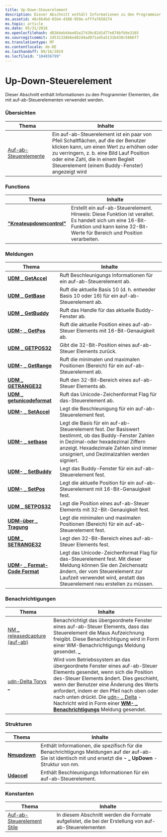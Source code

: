 ```yaml
---
title: Up-Down-Steuerelement
description: Dieser Abschnitt enthält Informationen zu den Programmier Elementen, die mit auf-ab-Steuerelementen verwendet werden.
ms.assetid: 48c6b4bd-65b4-4388-959e-efffa7658274
ms.topic: article
ms.date: 05/31/2018
ms.openlocfilehash: d8364eb44ee01e27439c82d1d77e674bfb9e3165
ms.sourcegitcommit: 2d531328b6ed82d4ad971a45a5131b430c5866f7
ms.translationtype: MT
ms.contentlocale: de-DE
ms.lasthandoff: 09/16/2019
ms.locfileid: "104036799"
---
```

# <a name="up-down-control"></a>Up-Down-Steuerelement

Dieser Abschnitt enthält Informationen zu den Programmier Elementen, die mit auf-ab-Steuerelementen verwendet werden.

### <a name="overviews"></a>Übersichten



| Thema                                    | Inhalte                                                                                                                                                                                                            |
|------------------------------------------|---------------------------------------------------------------------------------------------------------------------------------------------------------------------------------------------------------------------|
| [Auf-ab-Steuerelemente](up-down-controls.md) | Ein auf-ab-Steuerelement ist ein paar von Pfeil Schaltflächen, auf die der Benutzer klicken kann, um einen Wert zu erhöhen oder zu verringern, z. b. eine Bild Lauf Position oder eine Zahl, die in einem Begleit Steuerelement (einem Buddy-Fenster) angezeigt wird<br/> |



 

### <a name="functions"></a>Functions



| Thema                                              | Inhalte                                                                                                                                                |
|----------------------------------------------------|---------------------------------------------------------------------------------------------------------------------------------------------------------|
| [**"Kreateupdowncontrol"**](/windows/desktop/api/Commctrl/nf-commctrl-createupdowncontrol) | Erstellt ein auf-ab-Steuerelement. Hinweis: Diese Funktion ist veraltet. Es handelt sich um eine 16-Bit-Funktion und kann keine 32-Bit-Werte für Bereich und Position verarbeiten.<br/> |



 

### <a name="messages"></a>Meldungen



| Thema                                                 | Inhalte                                                                                                                                                                                                                               |
|-------------------------------------------------------|----------------------------------------------------------------------------------------------------------------------------------------------------------------------------------------------------------------------------------------|
| [**UDM \_ GetAccel**](udm-getaccel.md)                 | Ruft Beschleunigungs Informationen für ein auf-ab-Steuerelement ab. <br/>                                                                                                                                                                 |
| [**UDM \_ GetBase**](udm-getbase.md)                   | Ruft die aktuelle Basis 10 (d. h. entweder Basis 10 oder 16) für ein auf-ab-Steuerelement ab. <br/>                                                                                                                                   |
| [**UDM \_ GetBuddy**](udm-getbuddy.md)                 | Ruft das Handle für das aktuelle Buddy-Fenster ab. <br/>                                                                                                                                                                          |
| [**UDM- \_ GetPos**](udm-getpos.md)                     | Ruft die aktuelle Position eines auf-ab-Steuer Elements mit 16-Bit-Genauigkeit ab. <br/>                                                                                                                                                |
| [**UDM \_ GETPOS32**](udm-getpos32.md)                 | Gibt die 32-Bit-Position eines auf-ab-Steuer Elements zurück.<br/>                                                                                                                                                                          |
| [**UDM- \_ GetRange**](udm-getrange.md)                 | Ruft die minimalen und maximalen Positionen (Bereich) für ein auf-ab-Steuerelement ab. <br/>                                                                                                                                                |
| [**UDM \_ GETRANGE32**](udm-getrange32.md)             | Ruft den 32-Bit-Bereich eines auf-ab-Steuer Elements ab. <br/>                                                                                                                                                                          |
| [**UDM \_ getunicodeformat**](udm-getunicodeformat.md) | Ruft das Unicode-Zeichenformat Flag für das-Steuerelement ab. <br/>                                                                                                                                                               |
| [**UDM- \_ SetAccel**](udm-setaccel.md)                 | Legt die Beschleunigung für ein auf-ab-Steuerelement fest. <br/>                                                                                                                                                                              |
| [**UDM- \_ setbase**](udm-setbase.md)                   | Legt die Basis für ein auf-ab-Steuerelement fest. Der Basiswert bestimmt, ob das Buddy-Fenster Zahlen in Dezimal-oder hexadezimal Ziffern anzeigt. Hexadezimale Zahlen sind immer unsigniert, und Dezimalzahlen werden signiert. <br/> |
| [**UDM- \_ SetBuddy**](udm-setbuddy.md)                 | Legt das Buddy-Fenster für ein auf-ab-Steuerelement fest. <br/>                                                                                                                                                                              |
| [**UDM- \_ SetPos**](udm-setpos.md)                     | Legt die aktuelle Position für ein auf-ab-Steuerelement mit 16-Bit-Genauigkeit fest. <br/>                                                                                                                                                    |
| [**UDM \_ SETPOS32**](udm-setpos32.md)                 | Legt die Position eines auf-ab-Steuer Elements mit 32-Bit-Genauigkeit fest.<br/>                                                                                                                                                              |
| [**UDM-über \_ Tragung**](udm-setrange.md)                 | Legt die minimalen und maximalen Positionen (Bereich) für ein auf-ab-Steuerelement fest.<br/>                                                                                                                                                      |
| [**UDM \_ SETRANGE32**](udm-setrange32.md)             | Legt den 32-Bit-Bereich eines auf-ab-Steuer Elements fest. <br/>                                                                                                                                                                               |
| [**UDM- \_ Format-Code Format**](udm-setunicodeformat.md) | Legt das Unicode-Zeichenformat Flag für das-Steuerelement fest. Mit dieser Meldung können Sie den Zeichensatz ändern, der vom Steuerelement zur Laufzeit verwendet wird, anstatt das Steuerelement neu erstellen zu müssen. <br/>                                   |



 

### <a name="notifications"></a>Benachrichtigungen



| Thema                                                            | Inhalte                                                                                                                                                                                                                                                                                                                                                       |
|------------------------------------------------------------------|----------------------------------------------------------------------------------------------------------------------------------------------------------------------------------------------------------------------------------------------------------------------------------------------------------------------------------------------------------------|
| [NM \_ releasedcapture (auf-ab)](nm-releasedcapture-up-down-.md) | Benachrichtigt das übergeordnete Fenster eines auf-ab-Steuer Elements, dass das Steuerelement die Maus Aufzeichnung freigibt. Diese Benachrichtigung wird in Form einer WM-Benachrichtigungs Meldung gesendet. [**\_**](wm-notify.md) <br/>                                                                                                                                                                       |
| [udn-Delta Torys \_](udn-deltapos.md)                                | Wird vom Betriebssystem an das übergeordnete Fenster eines auf-ab-Steuer Elements gesendet, wenn sich die Position des-Steuer Elements ändert. Dies geschieht, wenn der Benutzer eine Änderung des Werts anfordert, indem er den Pfeil nach oben oder nach unten drückt. Die [udn- \_ Delta](udn-deltapos.md) -Nachricht wird in Form einer [**WM- \_ Benachrichtigungs**](wm-notify.md) Meldung gesendet. <br/> |



 

### <a name="structures"></a>Strukturen



| Thema                        | Inhalte                                                                                                                                          |
|------------------------------|---------------------------------------------------------------------------------------------------------------------------------------------------|
| [**Nmupdown**](/windows/win32/api/commctrl/ns-commctrl-nmupdown) | Enthält Informationen, die spezifisch für die Benachrichtigungs Meldungen auf der auf-ab- Sie ist identisch mit und ersetzt die **- \_ UpDown** -Struktur von nm. <br/> |
| [**Udaccel**](/windows/desktop/api/Commctrl/ns-commctrl-udaccel)   | Enthält Beschleunigungs Informationen für ein auf-ab-Steuerelement. <br/>                                                                             |



 

### <a name="constants"></a>Konstanten



| Thema                                                | Inhalte                                                                      |
|------------------------------------------------------|-------------------------------------------------------------------------------|
| [Auf-ab-Steuerelement Stile](up-down-control-styles.md) | In diesem Abschnitt werden die Formate aufgelistet, die bei der Erstellung von auf-ab-Steuerelementen<br/> |



 

 

 





